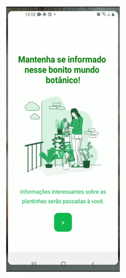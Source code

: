 <p align="center" width="300" height="100">
<img src="./demo/ezgif.com-gif-maker.gif" width="300" height="700">
</p>
